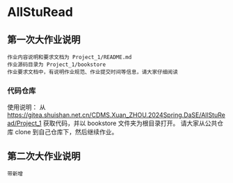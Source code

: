 # AllStuRead


## 第一次大作业说明
    作业内容说明和要求文档为 Project_1/README.md
    作业源码目录为 Project_1/bookstore
    作业要求文档中，有说明作业规范、作业提交时间等信息，请大家仔细阅读


### 代码仓库
使用说明：
    从 https://gitea.shuishan.net.cn/CDMS.Xuan_ZHOU.2024Spring.DaSE/AllStuRead/Project_1 获取代码，并以 bookstore 文件夹为根目录打开。
    请大家从公共仓库 clone 到自己仓库下，然后继续作业。


## 第二次大作业说明
    带新增


